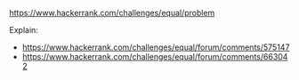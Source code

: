 https://www.hackerrank.com/challenges/equal/problem

Explain:
- https://www.hackerrank.com/challenges/equal/forum/comments/575147
- https://www.hackerrank.com/challenges/equal/forum/comments/663042
